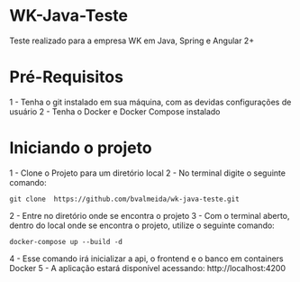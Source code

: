# WK-Java-Teste
Teste realizado para a empresa WK em Java, Spring e Angular 2+

# Pré-Requisitos
1 - Tenha o git instalado em sua máquina, com as devidas configurações de usuário
2 - Tenha o Docker e Docker Compose instalado

# Iniciando o projeto
1 - Clone o Projeto para um diretório local
2 - No terminal digite o seguinte comando:

```
git clone  https://github.com/bvalmeida/wk-java-teste.git
```

2 - Entre no diretório onde se encontra o projeto
3 - Com o terminal aberto, dentro do local onde se encontra o projeto, utilize o seguinte comando:

```
docker-compose up --build -d
```

4 - Esse comando irá inicializar a api, o frontend e o banco em containers Docker
5 - A aplicação estará disponível acessando: http://localhost:4200
